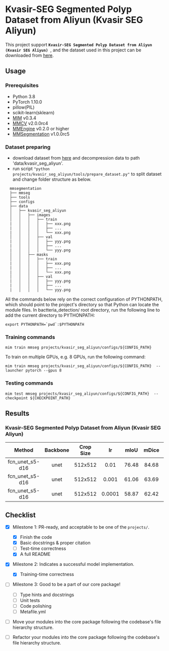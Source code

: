 # Kvasir-SEG Segmented Polyp Dataset from Aliyun (Kvasir SEG Aliyun)

This project support **`Kvasir-SEG Segmented Polyp Dataset from Aliyun (Kvasir SEG Aliyun) `**, and the dataset used in this project can be downloaded from [here](https://tianchi.aliyun.com/dataset/84385).

## Usage

<!-- For a typical model, this section should contain the commands for training and testing. You are also suggested to dump your environment specification to env.yml by `conda env export > env.yml`. -->

### Prerequisites

- Python 3.8
- PyTorch 1.10.0
- pillow(PIL)
- scikit-learn(sklearn)
- [MIM](https://github.com/open-mmlab/mim) v0.3.4
- [MMCV](https://github.com/open-mmlab/mmcv) v2.0.0rc4
- [MMEngine](https://github.com/open-mmlab/mmengine) v0.2.0 or higher
- [MMSegmentation](https://github.com/open-mmlab/mmsegmentation) v1.0.0rc5

### Dataset preparing

- download dataset from [here](https://tianchi.aliyun.com/dataset/84385) and decompression data to path 'data/kvasir_seg_aliyun'.
- run script `"python projects/kvasir_seg_aliyun/tools/prepare_dataset.py"` to split dataset and change folder structure as below.

```none
  mmsegmentation
  ├── mmseg
  ├── tools
  ├── configs
  ├── data
  │   ├── kvasir_seg_aliyun
  │   │   ├── images
  │   │   │   ├── train
  |   │   │   │   ├── xxx.png
  |   │   │   │   ├── ...
  |   │   │   │   └── xxx.png
  │   │   │   ├── val
  |   │   │   │   ├── yyy.png
  |   │   │   │   ├── ...
  |   │   │   │   └── yyy.png
  │   │   ├── masks
  │   │   │   ├── train
  |   │   │   │   ├── xxx.png
  |   │   │   │   ├── ...
  |   │   │   │   └── xxx.png
  │   │   │   ├── val
  |   │   │   │   ├── yyy.png
  |   │   │   │   ├── ...
  |   │   │   │   └── yyy.png
```

All the commands below rely on the correct configuration of PYTHONPATH, which should point to the project's directory so that Python can locate the module files. In bactteria_detection/ root directory, run the following line to add the current directory to PYTHONPATH:

```shell
export PYTHONPATH=`pwd`:$PYTHONPATH
```

### Training commands

```shell
mim train mmseg projects/kvasir_seg_aliyun/configs/${CONFIG_PATH}
```

To train on multiple GPUs, e.g. 8 GPUs, run the following command:

```shell
mim train mmseg projects/kvasir_seg_aliyun/configs/${CONFIG_PATH}  --launcher pytorch --gpus 8
```

### Testing commands

```shell
mim test mmseg projects/kvasir_seg_aliyun/configs/${CONFIG_PATH}  --checkpoint ${CHECKPOINT_PATH}
```

<!-- List the results as usually done in other model's README. [Example](https://github.com/open-mmlab/mmsegmentation/tree/dev-1.x/configs/fcn#results-and-models)

You should claim whether this is based on the pre-trained weights, which are converted from the official release; or it's a reproduced result obtained from retraining the model in this project. -->

## Results

### Kvasir-SEG Segmented Polyp Dataset from Aliyun (Kvasir SEG Aliyun)

|     Method      | Backbone | Crop Size |   lr   | mIoU  | mDice |                                                                                   config                                                                                    |
| :-------------: | :------: | :-------: | :----: | :---: | :---: | :-------------------------------------------------------------------------------------------------------------------------------------------------------------------------: |
| fcn_unet_s5-d16 |   unet   |  512x512  |  0.01  | 76.48 | 84.68 |  [config](https://github.com/open-mmlab/mmsegmentation/tree/dev-1.x/projects/bactteria_detection/configs/fcn-unet-s5-d16_unet_1xb16-0.01-20k_kvasir-seg-aliyun-512x512.py)  |
| fcn_unet_s5-d16 |   unet   |  512x512  | 0.001  | 61.06 | 63.69 | [config](https://github.com/open-mmlab/mmsegmentation/tree/dev-1.x/projects/bactteria_detection/configs/fcn-unet-s5-d16_unet_1xb16-0.001-20k_kvasir-seg-aliyun-512x512.py)  |
| fcn_unet_s5-d16 |   unet   |  512x512  | 0.0001 | 58.87 | 62.42 | [config](https://github.com/open-mmlab/mmsegmentation/tree/dev-1.x/projects/bactteria_detection/configs/fcn-unet-s5-d16_unet_1xb16-0.0001-20k_kvasir-seg-aliyun-512x512.py) |

## Checklist

- [x] Milestone 1: PR-ready, and acceptable to be one of the `projects/`.

  - [x] Finish the code
  - [x] Basic docstrings & proper citation
  - [ ] Test-time correctness
  - [x] A full README

- [x] Milestone 2: Indicates a successful model implementation.

  - [x] Training-time correctness

- [ ] Milestone 3: Good to be a part of our core package!

  - [ ] Type hints and docstrings
  - [ ] Unit tests
  - [ ] Code polishing
  - [ ] Metafile.yml

- [ ] Move your modules into the core package following the codebase's file hierarchy structure.

- [ ] Refactor your modules into the core package following the codebase's file hierarchy structure.
